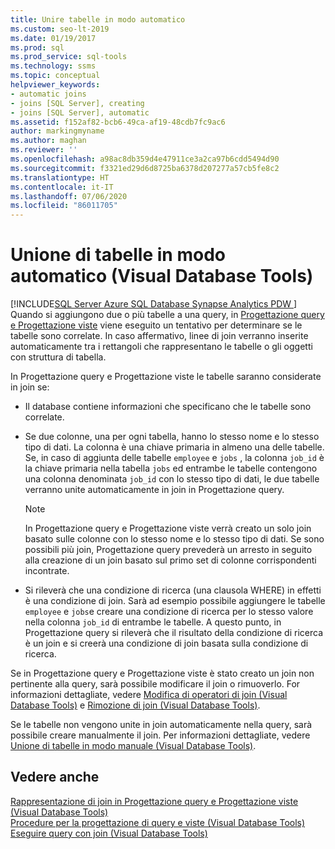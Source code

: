 ```yaml
---
title: Unire tabelle in modo automatico
ms.custom: seo-lt-2019
ms.date: 01/19/2017
ms.prod: sql
ms.prod_service: sql-tools
ms.technology: ssms
ms.topic: conceptual
helpviewer_keywords:
- automatic joins
- joins [SQL Server], creating
- joins [SQL Server], automatic
ms.assetid: f152af82-bcb6-49ca-af19-48cdb7fc9ac6
author: markingmyname
ms.author: maghan
ms.reviewer: ''
ms.openlocfilehash: a98ac8db359d4e47911ce3a2ca97b6cdd5494d90
ms.sourcegitcommit: f3321ed29d6d8725ba6378d207277a57cb5fe8c2
ms.translationtype: HT
ms.contentlocale: it-IT
ms.lasthandoff: 07/06/2020
ms.locfileid: "86011705"
---
```

# <a name="join-tables-automatically-visual-database-tools"></a>Unione di tabelle in modo automatico (Visual Database Tools)
[!INCLUDE[SQL Server Azure SQL Database Synapse Analytics PDW ](../../includes/applies-to-version/sql-asdb-asdbmi-asa-pdw.md)]
Quando si aggiungono due o più tabelle a una query, in [Progettazione query e Progettazione viste](../../ssms/visual-db-tools/query-and-view-designer-tools-visual-database-tools.md) viene eseguito un tentativo per determinare se le tabelle sono correlate. In caso affermativo, linee di join verranno inserite automaticamente tra i rettangoli che rappresentano le tabelle o gli oggetti con struttura di tabella.  
  
In Progettazione query e Progettazione viste le tabelle saranno considerate in join se:  
  
-   Il database contiene informazioni che specificano che le tabelle sono correlate.  
  
-   Se due colonne, una per ogni tabella, hanno lo stesso nome e lo stesso tipo di dati. La colonna è una chiave primaria in almeno una delle tabelle. Se, in caso di aggiunta delle tabelle `employee` e `jobs` , la colonna `job_id` è la chiave primaria nella tabella `jobs` ed entrambe le tabelle contengono una colonna denominata `job_id` con lo stesso tipo di dati, le due tabelle verranno unite automaticamente in join in Progettazione query.  
  
    > [!NOTE]  
    > In Progettazione query e Progettazione viste verrà creato un solo join basato sulle colonne con lo stesso nome e lo stesso tipo di dati. Se sono possibili più join, Progettazione query prevederà un arresto in seguito alla creazione di un join basato sul primo set di colonne corrispondenti incontrate.  
  
-   Si rileverà che una condizione di ricerca (una clausola WHERE) in effetti è una condizione di join. Sarà ad esempio possibile aggiungere le tabelle `employee` e `jobs`e creare una condizione di ricerca per lo stesso valore nella colonna `job_id` di entrambe le tabelle. A questo punto, in Progettazione query si rileverà che il risultato della condizione di ricerca è un join e si creerà una condizione di join basata sulla condizione di ricerca.  
  
Se in Progettazione query e Progettazione viste è stato creato un join non pertinente alla query, sarà possibile modificare il join o rimuoverlo. For informazioni dettagliate, vedere [Modifica di operatori di join &#40;Visual Database Tools&#41;](../../ssms/visual-db-tools/modify-join-operators-visual-database-tools.md) e [Rimozione di join &#40;Visual Database Tools&#41;](../../ssms/visual-db-tools/remove-joins-visual-database-tools.md).  
  
Se le tabelle non vengono unite in join automaticamente nella query, sarà possibile creare manualmente il join. Per informazioni dettagliate, vedere [Unione di tabelle in modo manuale &#40;Visual Database Tools&#41;](../../ssms/visual-db-tools/join-tables-manually-visual-database-tools.md).  
  
## <a name="see-also"></a>Vedere anche  
[Rappresentazione di join in Progettazione query e Progettazione viste &#40;Visual Database Tools&#41;](../../ssms/visual-db-tools/how-the-query-and-view-designer-represents-joins-visual-database-tools.md)  
[Procedure per la progettazione di query e viste &#40;Visual Database Tools&#41;](../../ssms/visual-db-tools/design-queries-and-views-how-to-topics-visual-database-tools.md)  
[Eseguire query con join &#40;Visual Database Tools&#41;](../../ssms/visual-db-tools/query-with-joins-visual-database-tools.md)  
  
